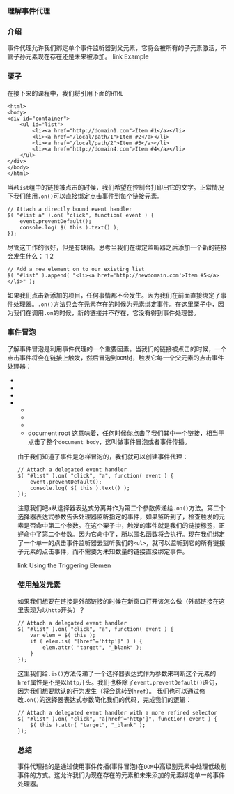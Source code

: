 ### 理解事件代理
### 介绍

事件代理允许我们绑定单个事件监听器到父元素，它将会被所有的子元素激活，不管子孙元素现在存在还是未来被添加。
link Example
### 栗子
在接下来的课程中，我们将引用下面的`HTML`
```
<html>
<body>
<div id="container">
    <ul id="list">
        <li><a href="http://domain1.com">Item #1</a></li>
        <li><a href="/local/path/1">Item #2</a></li>
        <li><a href="/local/path/2">Item #3</a></li>
        <li><a href="http://domain4.com">Item #4</a></li>
    </ul>
</div>
</body>
</html>
```
当`#list`组中的链接被点击的时候，我们希望在控制台打印出它的文字。正常情况下我们使用`.on()`可以直接绑定点击事件到每个链接元素。
```
// Attach a directly bound event handler
$( "#list a" ).on( "click", function( event ) {
    event.preventDefault();
    console.log( $( this ).text() );
});
```
尽管这工作的很好，但是有缺陷。思考当我们在绑定监听器之后添加一个新的链接会发生什么：
1
2
```
// Add a new element on to our existing list
$( "#list" ).append( "<li><a href='http://newdomain.com'>Item #5</a></li>" );
```
如果我们点击新添加的项目，任何事情都不会发生。因为我们在前面直接绑定了事件处理器。`.on()`方法只会在元素存在的时候为元素绑定事件。在这里栗子中，因为我们在调用`.on`的时候，新的链接并不存在，它没有得到事件处理器。

### 事件冒泡
了解事件冒泡是利用事件代理的一个重要因素。当我们的链接被点击的时候，一个点击事件将会在链接上触发，然后冒泡到`DOM`树，触发它每一个父元素的点击事件处理器：
- <a>
- <li>
- <ul #list>
- <div #container>
- <body>
- <html>
- document root
这意味着，任何时候你点击了我们其中一个链接，相当于点击了整个`document body`，这叫做事件冒泡或者事件传播。

由于我们知道了事件是怎样冒泡的，我们就可以创建事件代理：
```
// Attach a delegated event handler
$( "#list" ).on( "click", "a", function( event ) {
    event.preventDefault();
    console.log( $( this ).text() );
});
```
注意我们吧`a`从选择器表达式分离并作为第二个参数传递给`.on()`方法。第二个选择器表达式参数告诉处理器监听指定的事件，如果监听到了，检查触发的元素是否命中第二个参数。在这个栗子中，触发的事件就是我们的链接标签，正好命中了第二个参数。因为它命中了，所以匿名函数将会执行。现在我们绑定了一个单一的点击事件监听器去监听我们的`<ul>`，就可以监听到它的所有链接子元素的点击事件，而不需要为未知数量的链接直接绑定事件。

link Using the Triggering Elemen
### 使用触发元素
如果我们想要在链接是外部链接的时候在新窗口打开该怎么做（外部链接在这里表现为以`http`开头）？
```
// Attach a delegated event handler
$( "#list" ).on( "click", "a", function( event ) {
    var elem = $( this );
    if ( elem.is( "[href^='http']" ) ) {
        elem.attr( "target", "_blank" );
    }
});
```
这里我们给`.is()`方法传递了一个选择器表达式作为参数来判断这个元素的`href`属性是不是以`http`开头。我们也移除了`event.preventDefault()`语句，因为我们想要默认的行为发生（将会跳转到`href`）。
我们也可以通过修改`.on()`的选择器表达式参数简化我们的代码，完成我们的逻辑：
```
// Attach a delegated event handler with a more refined selector
$( "#list" ).on( "click", "a[href^='http']", function( event ) {
    $( this ).attr( "target", "_blank" );
});
```
### 总结
事件代理指的是通过使用事件传播(事件冒泡)在`DOM`中高级别元素中处理低级别事件的方式。这允许我们为现在存在的元素和未来添加的元素绑定单一的事件处理器。